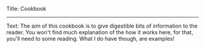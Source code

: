 Title: Cookbook

----

Text: The aim of this cookbook is to give digestible bits of information to the reader. You won't find much explanation of the how it works here, for that, you'll need to some reading. What I do have though, are examples!
